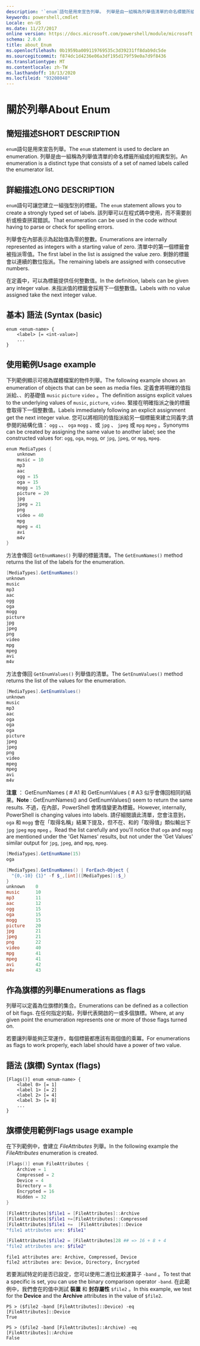 ```yaml
---
description: '`enum`語句是用來宣告列舉。 列舉是由一組稱為列舉值清單的命名標籤所組成的相異型別。'
keywords: powershell,cmdlet
Locale: en-US
ms.date: 11/27/2017
online version: https://docs.microsoft.com/powershell/module/microsoft.powershell.core/about/about_enum?view=powershell-5.1&WT.mc_id=ps-gethelp
schema: 2.0.0
title: about_Enum
ms.openlocfilehash: 0b1959ba009119769535c3d39231ff8dab9dc5de
ms.sourcegitcommit: f874dc1d4236e06a3df195d179f59e0a7d9f8436
ms.translationtype: MT
ms.contentlocale: zh-TW
ms.lasthandoff: 10/13/2020
ms.locfileid: "93208048"
---
```

# <a name="about-enum"></a><span data-ttu-id="e3408-105">關於列舉</span><span class="sxs-lookup"><span data-stu-id="e3408-105">About Enum</span></span>

## <a name="short-description"></a><span data-ttu-id="e3408-106">簡短描述</span><span class="sxs-lookup"><span data-stu-id="e3408-106">SHORT DESCRIPTION</span></span>

<span data-ttu-id="e3408-107">`enum`語句是用來宣告列舉。</span><span class="sxs-lookup"><span data-stu-id="e3408-107">The `enum` statement is used to declare an enumeration.</span></span> <span data-ttu-id="e3408-108">列舉是由一組稱為列舉值清單的命名標籤所組成的相異型別。</span><span class="sxs-lookup"><span data-stu-id="e3408-108">An enumeration is a distinct type that consists of a set of named labels called the enumerator list.</span></span>

## <a name="long-description"></a><span data-ttu-id="e3408-109">詳細描述</span><span class="sxs-lookup"><span data-stu-id="e3408-109">LONG DESCRIPTION</span></span>

<span data-ttu-id="e3408-110">`enum`語句可讓您建立一組強型別的標籤。</span><span class="sxs-lookup"><span data-stu-id="e3408-110">The `enum` statement allows you to create a strongly typed set of labels.</span></span> <span data-ttu-id="e3408-111">該列舉可以在程式碼中使用，而不需要剖析或檢查拼寫錯誤。</span><span class="sxs-lookup"><span data-stu-id="e3408-111">That enumeration can be used in the code without having to parse or check for spelling errors.</span></span>

<span data-ttu-id="e3408-112">列舉會在內部表示為起始值為零的整數。</span><span class="sxs-lookup"><span data-stu-id="e3408-112">Enumerations are internally represented as integers with a starting value of zero.</span></span> <span data-ttu-id="e3408-113">清單中的第一個標籤會被指派零值。</span><span class="sxs-lookup"><span data-stu-id="e3408-113">The first label in the list is assigned the value zero.</span></span> <span data-ttu-id="e3408-114">剩餘的標籤會以連續的數位指派。</span><span class="sxs-lookup"><span data-stu-id="e3408-114">The remaining labels are assigned with consecutive numbers.</span></span>

<span data-ttu-id="e3408-115">在定義中，可以為標籤提供任何整數值。</span><span class="sxs-lookup"><span data-stu-id="e3408-115">In the definition, labels can be given any integer value.</span></span> <span data-ttu-id="e3408-116">未指派值的標籤會採用下一個整數值。</span><span class="sxs-lookup"><span data-stu-id="e3408-116">Labels with no value assigned take the next integer value.</span></span>

## <a name="syntax-basic"></a><span data-ttu-id="e3408-117">基本) 語法 (</span><span class="sxs-lookup"><span data-stu-id="e3408-117">Syntax (basic)</span></span>

```syntax
enum <enum-name> {
    <label> [= <int-value>]
    ...
}
```

## <a name="usage-example"></a><span data-ttu-id="e3408-118">使用範例</span><span class="sxs-lookup"><span data-stu-id="e3408-118">Usage example</span></span>

<span data-ttu-id="e3408-119">下列範例顯示可視為媒體檔案的物件列舉。</span><span class="sxs-lookup"><span data-stu-id="e3408-119">The following example shows an enumeration of objects that can be seen as media files.</span></span> <span data-ttu-id="e3408-120">定義會將明確的值指派給、、的基礎值 `music` `picture` `video` 。</span><span class="sxs-lookup"><span data-stu-id="e3408-120">The definition assigns explicit values to the underlying values of `music`, `picture`, `video`.</span></span> <span data-ttu-id="e3408-121">緊接在明確指派之後的標籤會取得下一個整數值。</span><span class="sxs-lookup"><span data-stu-id="e3408-121">Labels immediately following an explicit assignment get the next integer value.</span></span> <span data-ttu-id="e3408-122">您可以將相同的值指派給另一個標籤來建立同義字;請參閱的結構化值： `ogg` 、、 `oga` `mogg` 、或 `jpg` 、 `jpeg` 或 `mpg` `mpeg` 。</span><span class="sxs-lookup"><span data-stu-id="e3408-122">Synonyms can be created by assigning the same value to another label; see the constructed values for: `ogg`, `oga`, `mogg`, or `jpg`, `jpeg`, or `mpg`, `mpeg`.</span></span>

```powershell
enum MediaTypes {
    unknown
    music = 10
    mp3
    aac
    ogg = 15
    oga = 15
    mogg = 15
    picture = 20
    jpg
    jpeg = 21
    png
    video = 40
    mpg
    mpeg = 41
    avi
    m4v
}
```

<span data-ttu-id="e3408-123">方法會傳回 `GetEnumNames()` 列舉的標籤清單。</span><span class="sxs-lookup"><span data-stu-id="e3408-123">The `GetEnumNames()` method returns the list of the labels for the enumeration.</span></span>

```powershell
[MediaTypes].GetEnumNames()
unknown
music
mp3
aac
ogg
oga
mogg
picture
jpg
jpeg
png
video
mpg
mpeg
avi
m4v
```

<span data-ttu-id="e3408-124">方法會傳回 `GetEnumValues()` 列舉值的清單。</span><span class="sxs-lookup"><span data-stu-id="e3408-124">The `GetEnumValues()` method returns the list of the values for the enumeration.</span></span>

```powershell
[MediaTypes].GetEnumValues()
unknown
music
mp3
aac
oga
oga
oga
picture
jpeg
jpeg
png
video
mpeg
mpeg
avi
m4v
```

<span data-ttu-id="e3408-125">**注意** ： GetEnumNames ( # A1 和 GetEnumValues ( # A3 似乎會傳回相同的結果。</span><span class="sxs-lookup"><span data-stu-id="e3408-125">**Note** : GetEnumNames() and GetEnumValues() seem to return the same results.</span></span>
<span data-ttu-id="e3408-126">不過，在內部，PowerShell 會將值變更為標籤。</span><span class="sxs-lookup"><span data-stu-id="e3408-126">However, internally, PowerShell is changing values into labels.</span></span> <span data-ttu-id="e3408-127">請仔細閱讀此清單，您會注意到， `oga` 和 `mogg` 會在「取得名稱」結果下提及，但不在、和的「取得值」類似輸出下 `jpg` `jpeg` `mpg` `mpeg` 。</span><span class="sxs-lookup"><span data-stu-id="e3408-127">Read the list carefully and you'll notice that `oga` and `mogg` are mentioned under the 'Get Names' results, but not under the 'Get Values' similar output for `jpg`, `jpeg`, and `mpg`, `mpeg`.</span></span>

```powershell
[MediaTypes].GetEnumName(15)
oga

[MediaTypes].GetEnumNames() | ForEach-Object {
  "{0,-10} {1}" -f $_,[int]([MediaTypes]::$_)
}
unknown    0
music      10
mp3        11
aac        12
ogg        15
oga        15
mogg       15
picture    20
jpg        21
jpeg       21
png        22
video      40
mpg        41
mpeg       41
avi        42
m4v        43
```

## <a name="enumerations-as-flags"></a><span data-ttu-id="e3408-128">作為旗標的列舉</span><span class="sxs-lookup"><span data-stu-id="e3408-128">Enumerations as flags</span></span>

<span data-ttu-id="e3408-129">列舉可以定義為位旗標的集合。</span><span class="sxs-lookup"><span data-stu-id="e3408-129">Enumerations can be defined as a collection of bit flags.</span></span>
<span data-ttu-id="e3408-130">在任何指定的點，列舉代表開啟的一或多個旗標。</span><span class="sxs-lookup"><span data-stu-id="e3408-130">Where, at any given point the enumeration represents one or more of those flags turned on.</span></span>

<span data-ttu-id="e3408-131">若要讓列舉能夠正常運作，每個標籤都應該有兩個值的乘冪。</span><span class="sxs-lookup"><span data-stu-id="e3408-131">For enumerations as flags to work properly, each label should have a power of two value.</span></span>

## <a name="syntax-flags"></a><span data-ttu-id="e3408-132">語法 (旗標) </span><span class="sxs-lookup"><span data-stu-id="e3408-132">Syntax (flags)</span></span>

```syntax
[Flags()] enum <enum-name> {
    <label 0> [= 1]
    <label 1> [= 2]
    <label 2> [= 4]
    <label 3> [= 8]
    ...
}
```

## <a name="flags-usage-example"></a><span data-ttu-id="e3408-133">旗標使用範例</span><span class="sxs-lookup"><span data-stu-id="e3408-133">Flags usage example</span></span>

<span data-ttu-id="e3408-134">在下列範例中，會建立 *FileAttributes* 列舉。</span><span class="sxs-lookup"><span data-stu-id="e3408-134">In the following example the *FileAttributes* enumeration is created.</span></span>

```powershell
[Flags()] enum FileAttributes {
    Archive = 1
    Compressed = 2
    Device = 4
    Directory = 8
    Encrypted = 16
    Hidden = 32
}

[FileAttributes]$file1 = [FileAttributes]::Archive
[FileAttributes]$file1 +=[FileAttributes]::Compressed
[FileAttributes]$file1 +=  [FileAttributes]::Device
"file1 attributes are: $file1"

[FileAttributes]$file2 = [FileAttributes]28 ## => 16 + 8 + 4
"file2 attributes are: $file2"
```

```output
file1 attributes are: Archive, Compressed, Device
file2 attributes are: Device, Directory, Encrypted
```

<span data-ttu-id="e3408-135">若要測試特定的是否已設定，您可以使用二進位比較運算子 `-band` 。</span><span class="sxs-lookup"><span data-stu-id="e3408-135">To test that a specific is set, you can use the binary comparison operator `-band`.</span></span> <span data-ttu-id="e3408-136">在此範例中，我們會在的值中測試 **裝置** 和 **封存屬性** `$file2` 。</span><span class="sxs-lookup"><span data-stu-id="e3408-136">In this example, we test for the **Device** and the **Archive** attributes in the value of `$file2`.</span></span>

```
PS > ($file2 -band [FileAttributes]::Device) -eq [FileAttributes]::Device
True

PS > ($file2 -band [FileAttributes]::Archive) -eq [FileAttributes]::Archive
False
```
